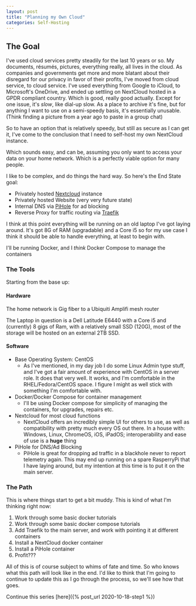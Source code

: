 ```yaml
---
layout: post
title: "Planning my Own Cloud"
categories: Self-Hosting 
---
```


## The Goal

I've used cloud services pretty steadily for the last 10 years or so.  My documents, résumés,
pictures, everything really, all lives in the cloud.  As companies and governments get more and more
blatant about their disregard for our privacy in favor of their profits, I've moved from cloud
service, to cloud service.  I've used everything from Google to iCloud, to Microsoft's OneDrive, and
ended up settling on NextCloud hosted in a GPDR compliant country.  Which is good, really good
actually.  Except for one issue, it's *slow*, like dial-up slow.  As a place to archive it's fine,
but for anything I want to use on a semi-speedy basis, it's essentially unusable. (Think finding a
picture from a year ago to paste in a group chat)

So to have an option that is relatively speedy, but still as secure as I can get it, I've come to
the conclusion that I need to self-host my own NextCloud instance.  

Which sounds easy, and can be, assuming you only want to access your data on your home network.
Which is a perfectly viable option for many people. 

I like to be complex, and do things the hard way.  So here's the End State goal:

- Privately hosted [Nextcloud](https://nextcloud.com/) instance
- Privately hosted Website (very very future state)
- Internal DNS via [PiHole](https://pi-hole.net/) for ad blocking
- Reverse Proxy for traffic routing via [Traefik](https://traefik.io/)

I think at this point everything will be running on an old laptop I've got laying around.  It's got
8G of RAM (upgradable) and a Core i5 so for my use case I think it should be able to handle
everything, at least to begin with.  

I'll be running Docker, and I *think* Docker Compose to manage the containers


### The Tools

Starting from the base up:

#### Hardware

The home network is Gig fiber to a Ubiquiti Amplifi mesh router

The Laptop in question is a Dell Latitude E6440 with a Core i5 and (currently) 8 gigs of Ram, with a
relatively small SSD (120G), most of the storage will be hosted on an external 2TB SSD. 

#### Software
- Base Operating System: CentOS
    - As I've mentioned, in my day job I do some Linux Admin type stuff, and I've got a fair amount
      of experience with CentOS in a server role.  It does that very well.  It works, and I'm
      comfortable in the RHEL/Fedora/CentOS space.  I figure I might as well stick with something
      I'm comfortable with. 
- Docker/Docker Compose for container management
    - I'll be using Docker compose for simplicity of managing the containers, for upgrades, repairs
      etc. 
- Nextcloud for most cloud functions
    - NextCloud offers an incredibly simple UI for others to use, as well as compatibility with
      pretty much every OS out there.  In a house with: Windows, Linux, ChromeOS, iOS, iPadOS;
      interoperability and ease of use is a **huge** thing
- PiHole for DNS/Ad Blocking
    - PiHole is great for dropping ad traffic in a blackhole never to report telemetry again.  This
      may end up running on a spare RasperryPi that I have laying around, but my intention at this
      time is to put it on the main server.  

### The Path

This is where things start to get a bit muddy.  This is kind of what I'm thinking right now:
1. Work through some basic docker tutorials
2. Work through some basic docker compose tutorials
3. Add Traefik to the main server, and work with pointing it at different containers
4. Install a NextCloud docker container
5. Install a PiHole container
6. Profit???

All of this is of course subject to whims of fate and time. So who knows what this path will look
like in the end.  I'd like to think that I'm going to continue to update this as I go through the
process, so we'll see how that goes.  

Continue this series [here]({% post_url 2020-10-18-step1 %})    
